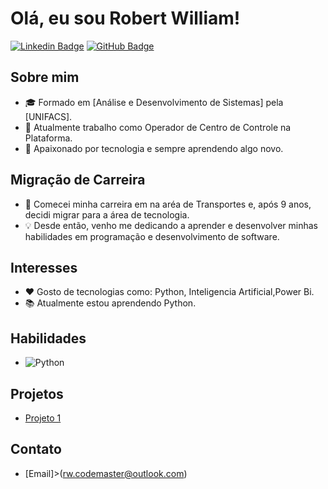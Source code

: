 # Olá, eu sou Robert William!

[![Linkedin Badge](https://img.shields.io/badge/-LinkedIn-blue?style=flat-square&logo=Linkedin&logoColor=white&link=https://www.linkedin.com/in/robertwilliam94/)](https://www.linkedin.com/in/robertwilliam94/)
[![GitHub Badge](https://img.shields.io/badge/-GitHub-000?style=flat-square&logo=GitHub&logoColor=white&link=https://github.com/robertwilliam94/)](https://github.com/robertwilliam94/)

## Sobre mim
- 🎓 Formado em [Análise e Desenvolvimento de Sistemas] pela [UNIFACS].
- 💼 Atualmente trabalho como Operador de Centro de Controle na Plataforma.
- 🚀 Apaixonado por tecnologia e sempre aprendendo algo novo.

## Migração de Carreira
- 🌟 Comecei minha carreira em na aréa de Transportes e, após 9 anos, decidi migrar para a área de tecnologia.
- 💡 Desde então, venho me dedicando a aprender e desenvolver minhas habilidades em programação e desenvolvimento de software.
## Interesses
- ❤️ Gosto de tecnologias como: Python, Inteligencia Artificial,Power Bi.
- 📚 Atualmente estou aprendendo Python.

## Habilidades
- ![Python](https://img.shields.io/badge/Python-3670A0?style=for-the-badge&logo=python&logoColor=ffdd54)

## Projetos
- [Projeto 1](https://github.com/DevRobertW/lab-aws-sagemaker-canvas-estoque)




## Contato
- [Email]>(rw.codemaster@outlook.com)
 
